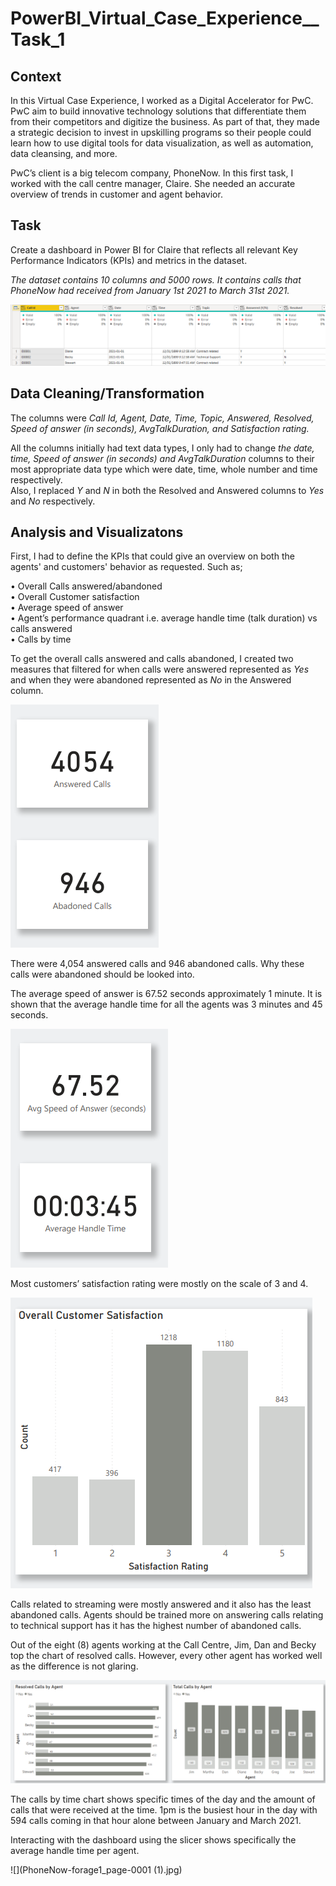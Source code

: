 # PowerBI_Virtual_Case_Experience__Task_1

## Context

In this Virtual Case Experience, I worked as a Digital Accelerator for PwC. PwC aim to build innovative technology solutions that differentiate them from their competitors and digitize the business. As part of that, they made a strategic decision to invest in upskilling programs so their people could learn how to use digital tools for data visualization, as well as automation, data cleansing, and more.  

PwC’s client is a big telecom company, PhoneNow. In this first task, I worked with the call centre manager, Claire. She needed an accurate overview of trends in customer and agent behavior.  

## Task

Create a dashboard in Power BI for Claire that reflects all relevant Key Performance Indicators (KPIs) and metrics in the dataset.  

_The dataset contains 10 columns and 5000 rows. It contains calls that PhoneNow had received from January 1st 2021 to March 31st 2021._   

![](table-overview.png)

## Data Cleaning/Transformation  

The columns were _Call Id, Agent, Date, Time, Topic, Answered, Resolved, Speed of answer (in seconds), AvgTalkDuration, and Satisfaction rating._  

All the columns initially had text data types, I only had to change _the date, time, Speed of answer (in seconds) and AvgTalkDuration_ columns to their most appropriate data type which were date, time, whole number and time respectively.  
Also, I replaced *Y* and *N* in both the Resolved and Answered columns to *Yes* and *No* respectively.

## Analysis and Visualizatons  

First, I had to define the KPIs that could give an overview on both the agents' and customers' behavior as requested. Such as;  

•	Overall Calls answered/abandoned  
•	Overall Customer satisfaction  
•	Average speed of answer  
•	Agent’s performance quadrant i.e. average handle time (talk duration) vs calls answered  
•	Calls by time  


To get the overall calls answered and calls abandoned, I created two measures that filtered for when calls were answered represented as *Yes* and when they were abandoned represented as *No* in the Answered column.  

![](answered-and-abandoned-calls.png)

There were 4,054 answered calls and 946 abandoned calls. Why these calls were abandoned should be looked into.  

The average speed of answer is 67.52 seconds approximately 1 minute. It is shown that the average handle time for all the agents was 3 minutes and 45 seconds.  

![](the-averages.png)

Most customers’ satisfaction rating were mostly on the scale of 3 and 4.  

![](overallcustomersatisfaction.png)

Calls related to streaming were mostly answered and it also has the least abandoned calls. Agents should be trained more on answering calls relating to technical support has it has the highest number of abandoned calls.  

Out of the eight (8) agents working at the Call Centre, Jim, Dan and Becky top the chart of resolved calls. However, every other agent has worked well as the difference is not glaring.  

![](calls-by-agent.png)

The calls by time chart shows specific times of the day and the amount of calls that were received at the time. 1pm is the busiest hour in the day with 594 calls coming in that hour alone between January and March 2021.  

Interacting with the dashboard using the slicer shows specifically the average handle time per agent.   

![](PhoneNow-forage1_page-0001 (1).jpg)

